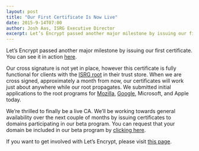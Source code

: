 ```yaml
---
layout: post
title: "Our First Certificate Is Now Live"
date: 2015-9-14T07:00
author: Josh Aas, ISRG Executive Director
excerpt: Let’s Encrypt passed another major milestone by issuing our first certificate.
---
```


Let’s Encrypt passed another major milestone by issuing our first certificate. You can see it in action [here](https://helloworld.letsencrypt.org/).

Our cross signature is not yet in place, however this certificate is fully functional for clients with the [ISRG root](https://letsencrypt.org/certs/isrgrootx1.der) in their trust store. When we are cross signed, approximately a month from now, our certificates will work just about anywhere while our root propagates. We submitted initial applications to the root programs for [Mozilla](https://bugzilla.mozilla.org/show_bug.cgi?id=1204656), [Google](https://code.google.com/p/chromium/issues/detail?id=531672), Microsoft, and Apple today.
 
We’re thrilled to finally be a live CA. We’ll be working towards general availability over the next couple of months by issuing certificates to domains participating in our beta program. You can request that your domain be included in our beta program by [clicking here](https://goo.gl/forms/kf0IGCeAk5).

If you want to get involved with Let’s Encrypt, please visit [this page](/getinvolved/).

